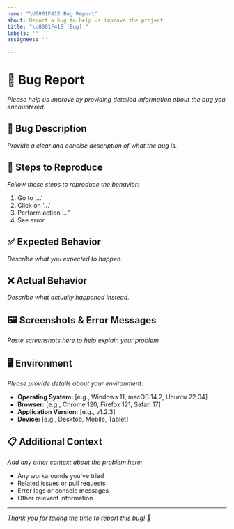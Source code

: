 ```yaml
---
name: "\U0001F41E Bug Report"
about: Report a bug to help us improve the project
title: "\U0001F41E [Bug] "
labels: ''
assignees: ''

---
```


# 🐞 Bug Report

*Please help us improve by providing detailed information about the bug you encountered.*

## 📝 Bug Description
*Provide a clear and concise description of what the bug is.*

<!-- Describe the issue here -->

## 🔄 Steps to Reproduce
*Follow these steps to reproduce the behavior:*

1. Go to '...'
2. Click on '...'
3. Perform action '...'
4. See error

## ✅ Expected Behavior
*Describe what you expected to happen.*

<!-- What should have happened? -->

## ❌ Actual Behavior
*Describe what actually happened instead.*

<!-- What went wrong? -->

## 🖼️ Screenshots & Error Messages
*Paste screenshots here to help explain your problem*

<!-- Drag and drop your screenshots here -->

## 🖥️ Environment
*Please provide details about your environment:*

- **Operating System:** [e.g., Windows 11, macOS 14.2, Ubuntu 22.04]
- **Browser:** [e.g., Chrome 120, Firefox 121, Safari 17]
- **Application Version:** [e.g., v1.2.3]
- **Device:** [e.g., Desktop, Mobile, Tablet]

## 📋 Additional Context
*Add any other context about the problem here:*

- Any workarounds you've tried
- Related issues or pull requests
- Error logs or console messages
- Other relevant information

---

*Thank you for taking the time to report this bug! 🙏*
